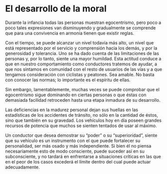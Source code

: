 # El desarrollo de la moral

Durante la infancia todas las personas muestran egocentrismo, pero poco a poco tales expresiones van disminuyendo y gradualmente se comprende que para una convivencia en armonía tienen que existir reglas.

Con el tiempo, se puede alcanzar un nivel todavía más alto, un nivel que está representado por el servicio y comprensión hacia los demás, y por la generosidad y tolerancia. Uno se ha dado cuenta de las limitaciones de las personas y, por lo tanto, siente una mayor humildad. Esta actitud conduce a que en nuestro comportamiento como conductores tratemos de ayudar, a que nos sintamos en comunidad con el resto de usuarios de las vías y a que tengamos consideración con ciclistas y peatones. Sea amable. No basta con conocer las normas; lo importante es el espíritu de ellas.

Sin embargo, lamentablemente, muchas veces se puede comprobar que el egocentrismo sigue dominando en ciertas personas o que éstas con demasiada facilidad retroceden hasta una etapa inmadura de su desarrollo.

Las deficiencias en la madurez personal dejan sus huellas en las estadísticas de los accidentes de tránsito, no sólo en la cantidad de éstos, sino que también en su gravedad. Los vehículos hoy en día poseen grandes recursos de potencia que muchos se sienten tentados de usar al máximo.

Un conductor que desea demostrar su “poder” o su “superioridad”, siente que su vehículo es un instrumento con el que puede fortalecer su personalidad, ser más osado y más independiente. Si bien él no piensa necesariamente esto de modo consciente, puede suceder así en su subconsciente, y no tardará en enfrentarse a situaciones críticas en las que en el peor de los casos excederá el límite dentro del cual puede actuar adecuadamente.

